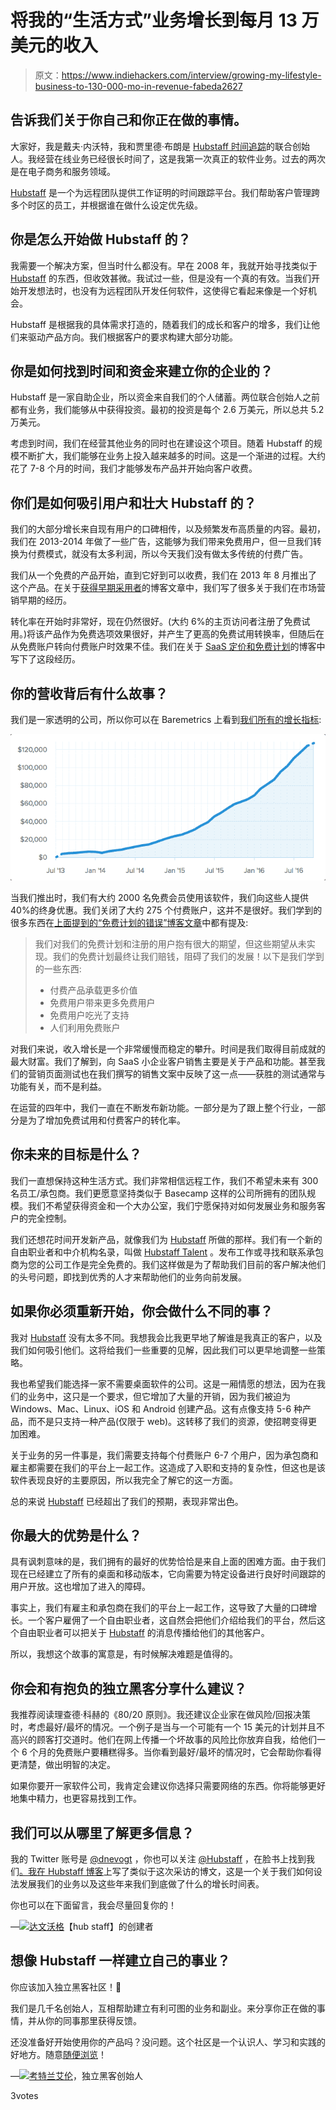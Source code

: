 # 将我的“生活方式”业务增长到每月 13 万美元的收入

> 原文：<https://www.indiehackers.com/interview/growing-my-lifestyle-business-to-130-000-mo-in-revenue-fabeda2627>

## 告诉我们关于你自己和你正在做的事情。

大家好，我是戴夫·内沃特，我和贾里德·布朗是 [Hubstaff 时间追踪](https://hubstaff.com)的联合创始人。我经营在线业务已经很长时间了，这是我第一次真正的软件业务。过去的两次是在电子商务和服务领域。

[Hubstaff](https://hubstaff.com) 是一个为远程团队提供工作证明的时间跟踪平台。我们帮助客户管理跨多个时区的员工，并根据谁在做什么设定优先级。

## 你是怎么开始做 Hubstaff 的？

我需要一个解决方案，但当时什么都没有。早在 2008 年，我就开始寻找类似于 [Hubstaff](https://hubstaff.com) 的东西，但收效甚微。我试过一些，但是没有一个真的有效。当我们开始开发想法时，也没有为远程团队开发任何软件，这使得它看起来像是一个好机会。

Hubstaff 是根据我的具体需求打造的，随着我们的成长和客户的增多，我们让他们来驱动产品方向。我们根据客户的要求构建大部分功能。

## 你是如何找到时间和资金来建立你的企业的？

Hubstaff 是一家自助企业，所以资金来自我们的个人储蓄。两位联合创始人之前都有业务，我们能够从中获得投资。最初的投资是每个 2.6 万美元，所以总共 5.2 万美元。

考虑到时间，我们在经营其他业务的同时也在建设这个项目。随着 Hubstaff 的规模不断扩大，我们能够在业务上投入越来越多的时间。这是一个渐进的过程。大约花了 7-8 个月的时间，我们才能够发布产品并开始向客户收费。

## 你们是如何吸引用户和壮大 Hubstaff 的？

我们的大部分增长来自现有用户的口碑相传，以及频繁发布高质量的内容。最初，我们在 2013-2014 年做了一些广告，这能够为我们带来免费用户，但一旦我们转换为付费模式，就没有太多利润，所以今天我们没有做太多传统的付费广告。

我们从一个免费的产品开始，直到它好到可以收费，我们在 2013 年 8 月推出了这个产品。在关于[获得早期采用者](http://blog.hubstaff.com/acquiring-early-adopters)的博客文章中，我们写了很多关于我们在市场营销早期的经历。

转化率在开始时非常好，现在仍然很好。(大约 6%的主页访问者注册了免费试用。)将该产品作为免费选项效果很好，并产生了更高的免费试用转换率，但随后在从免费账户转向付费账户时效果不佳。我们在关于 [SaaS 定价和免费计划](http://blog.hubstaff.com/saas-pricing-free-plan-mistake)的博客中写下了这段经历。

## 你的营收背后有什么故事？

我们是一家透明的公司，所以你可以在 Baremetrics 上看到[我们所有的增长指标](https://hubstaff.baremetrics.com):

![Hubstaff's Monthly Revenue](img/68a649828f4f20659b4693978eab15e5.png)

当我们推出时，我们有大约 2000 名免费会员使用该软件，我们向这些人提供 40%的终身优惠。我们关闭了大约 275 个付费账户，这并不是很好。我们学到的很多东西在[上面提到的“免费计划的错误”博客文章](http://blog.hubstaff.com/saas-pricing-free-plan-mistake)中都有提及:

> 我们对我们的免费计划和注册的用户抱有很大的期望，但这些期望从未实现。我们的免费计划最终让我们赔钱，阻碍了我们的发展！以下是我们学到的一些东西:
> 
> *   付费产品承载更多价值
> *   免费用户带来更多免费用户
> *   免费用户吃光了支持
> *   人们利用免费账户

对我们来说，收入增长是一个非常缓慢而稳定的攀升。时间是我们取得目前成就的最大财富。我们了解到，向 SaaS 小企业客户销售主要是关于产品和功能。甚至我们的营销页面测试也在我们撰写的销售文案中反映了这一点——获胜的测试通常与功能有关，而不是利益。

在运营的四年中，我们一直在不断发布新功能。一部分是为了跟上整个行业，一部分是为了增加免费试用和付费客户的转化率。

## 你未来的目标是什么？

我们一直想保持这种生活方式。我们非常相信远程工作，我们不希望未来有 300 名员工/承包商。我们更愿意坚持类似于 Basecamp 这样的公司所拥有的团队规模。我们不希望获得资金和一个大办公室，我们宁愿保持对如何发展业务和服务客户的完全控制。

我们还想花时间开发新产品，就像我们为 [Hubstaff](https://hubstaff.com) 所做的那样。我们有一个新的自由职业者和中介机构名录，叫做 [Hubstaff Talent](https://talent.hubstaff.com) 。发布工作或寻找和联系承包商为您的公司工作是完全免费的。我们这样做是为了帮助我们目前的客户解决他们的头号问题，即找到优秀的人才来帮助他们的业务向前发展。

## 如果你必须重新开始，你会做什么不同的事？

我对 [Hubstaff](https://hubstaff.com) 没有太多不同。我想我会比我更早地了解谁是我真正的客户，以及我们如何吸引他们。这将给我们一些重要的见解，因此我们可以更早地调整一些策略。

我也希望我们能选择一家不需要桌面软件的公司。这是一厢情愿的想法，因为在我们的业务中，这只是一个要求，但它增加了大量的开销，因为我们被迫为 Windows、Mac、Linux、iOS 和 Android 创建产品。这有点像支持 5-6 种产品，而不是只支持一种产品(仅限于 web)。这转移了我们的资源，使招聘变得更加困难。

关于业务的另一件事是，我们需要支持每个付费账户 6-7 个用户，因为承包商和雇主都需要在我们的平台上一起工作。这造成了入职和支持的复杂性，但这也是该软件表现良好的主要原因，所以我完全了解它的这一方面。

总的来说 [Hubstaff](https://hubstaff.com) 已经超出了我们的预期，表现非常出色。

## 你最大的优势是什么？

具有讽刺意味的是，我们拥有的最好的优势恰恰是来自上面的困难方面。由于我们现在已经建立了所有的桌面和移动版本，它向需要为特定设备进行良好时间跟踪的用户开放。这也增加了进入的障碍。

事实上，我们有雇主和承包商在我们的平台上一起工作，这导致了大量的口碑增长。一个客户雇佣了一个自由职业者，这自然会把他们介绍给我们的平台，然后这个自由职业者可以把关于 [Hubstaff](https://hubstaff.com) 的消息传播给他们的其他客户。

所以，我想这个故事的寓意是，有时候解决难题是值得的。

## 你会和有抱负的独立黑客分享什么建议？

我推荐阅读理查德·科赫的《80/20 原则》。我还建议企业家在做风险/回报决策时，考虑最好/最坏的情况。一个例子是当与一个可能有一个 15 美元的计划并且不高兴的顾客打交道时。他们在网上传播一个坏故事的风险比你放弃自我，给他们一个 6 个月的免费账户要糟糕得多。当你看到最好/最坏的情况时，它会帮助你看得更清楚，做出明智的决定。

如果你要开一家软件公司，我肯定会建议你选择只需要网络的东西。你将能够更好地集中精力，也更容易找到工作。

## 我们可以从哪里了解更多信息？

我的 Twitter 账号是 [@dnevogt](https://twitter.com/dnevogt) ，你也可以关注 [@Hubstaff](https://twitter.com/Hubstaff) ，在脸书上找到我们[。我在 Hubstaff 博客](https://www.facebook.com/hubstaffapps)上写了类似于这次采访的博文，这是一个关于我们如何设法发展我们的业务以及这些年来我们到底做了什么的增长时间表。

你也可以在下面留言，我会尽量回复你的！

—[<picture id="ember5277396" class="user-avatar ember-view user-link__avatar">![](img/82bd3bb4769a3aa1cd13889ee7c0fa91.png)</picture>达文沃格](/DaveNevogt?id=xp5sw8duxJVHWHL6RN05owoSJ8o2)【hub staff】的创建者

## 想像 Hubstaff 一样建立自己的事业？

你应该加入独立黑客社区！🤗

我们是几千名创始人，互相帮助建立有利可图的业务和副业。来分享你正在做的事情，并从你的同事那里获得反馈。

还没准备好开始使用你的产品吗？没问题。这个社区是一个认识人、学习和实践的好地方。随意[随便浏览](/)！

—[<picture id="ember5277401" class="user-avatar ember-view user-link__avatar">![](img/82bd3bb4769a3aa1cd13889ee7c0fa91.png)</picture>考特兰艾伦](/csallen?id=ibTLPyjwVebnZjMGKvz6ztarnuV2)，独立黑客创始人

3votes